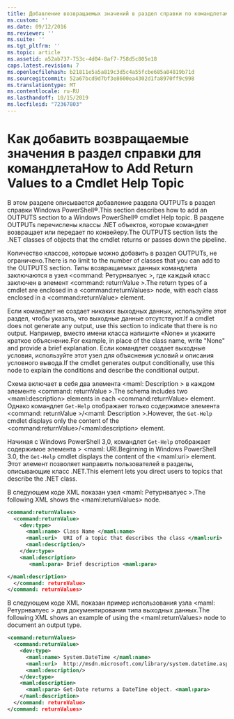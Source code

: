 ```yaml
---
title: Добавление возвращаемых значений в раздел справки по командлетам | Документация Майкрософт
ms.custom: ''
ms.date: 09/12/2016
ms.reviewer: ''
ms.suite: ''
ms.tgt_pltfrm: ''
ms.topic: article
ms.assetid: a52ab737-753c-4d04-8af7-758d5c805e18
caps.latest.revision: 7
ms.openlocfilehash: b21811e5a5a819c3d5c4a55fcbe685a84819b71d
ms.sourcegitcommit: 52a67bcd9d7bf3e8600ea4302d1fa8970ff9c998
ms.translationtype: MT
ms.contentlocale: ru-RU
ms.lasthandoff: 10/15/2019
ms.locfileid: "72367803"
---
```

# <a name="how-to-add-return-values-to-a-cmdlet-help-topic"></a><span data-ttu-id="80527-102">Как добавить возвращаемые значения в раздел справки для командлета</span><span class="sxs-lookup"><span data-stu-id="80527-102">How to Add Return Values to a Cmdlet Help Topic</span></span>

<span data-ttu-id="80527-103">В этом разделе описывается добавление раздела OUTPUTs в раздел справки Windows PowerShell®.</span><span class="sxs-lookup"><span data-stu-id="80527-103">This section describes how to add an OUTPUTS section to a Windows PowerShell® cmdlet Help topic.</span></span> <span data-ttu-id="80527-104">В разделе OUTPUTs перечислены классы .NET объектов, которые командлет возвращает или передает по конвейеру.</span><span class="sxs-lookup"><span data-stu-id="80527-104">The OUTPUTS section lists the .NET classes of objects that the cmdlet returns or passes down the pipeline.</span></span>

<span data-ttu-id="80527-105">Количество классов, которые можно добавить в раздел OUTPUTs, не ограничено.</span><span class="sxs-lookup"><span data-stu-id="80527-105">There is no limit to the number of classes that you can add to the OUTPUTS section.</span></span> <span data-ttu-id="80527-106">Типы возвращаемых данных командлета заключаются в узел \<command: Ретурнвалуес >, где каждый класс заключен в элемент \<command: returnValue >.</span><span class="sxs-lookup"><span data-stu-id="80527-106">The return types of a cmdlet are enclosed in a \<command:returnValues> node, with each class enclosed in a \<command:returnValue> element.</span></span>

<span data-ttu-id="80527-107">Если командлет не создает никаких выходных данных, используйте этот раздел, чтобы указать, что выходные данные отсутствуют.</span><span class="sxs-lookup"><span data-stu-id="80527-107">If a cmdlet does not generate any output, use this section to indicate that there is no output.</span></span> <span data-ttu-id="80527-108">Например, вместо имени класса напишите «None» и укажите краткое объяснение.</span><span class="sxs-lookup"><span data-stu-id="80527-108">For example, in place of the class name, write "None" and provide a brief explanation.</span></span> <span data-ttu-id="80527-109">Если командлет создает выходные условия, используйте этот узел для объяснения условий и описания условного вывода.</span><span class="sxs-lookup"><span data-stu-id="80527-109">If the cmdlet generates output conditionally, use this node to explain the conditions and describe the conditional output.</span></span>

<span data-ttu-id="80527-110">Схема включает в себя два элемента \<maml: Description > в каждом элементе \<command: returnValue >.</span><span class="sxs-lookup"><span data-stu-id="80527-110">The schema includes two \<maml:description> elements in each \<command:returnValue> element.</span></span> <span data-ttu-id="80527-111">Однако командлет `Get-Help` отображает только содержимое элемента \<command: returnValue >/\<maml: Description >.</span><span class="sxs-lookup"><span data-stu-id="80527-111">However, the `Get-Help` cmdlet displays only the content of the \<command:returnValue>/\<maml:description> element.</span></span>

<span data-ttu-id="80527-112">Начиная с Windows PowerShell 3,0, командлет `Get-Help` отображает содержимое элемента > \<maml: URI.</span><span class="sxs-lookup"><span data-stu-id="80527-112">Beginning in Windows PowerShell 3.0, the `Get-Help` cmdlet displays the content of the \<maml:uri> element.</span></span> <span data-ttu-id="80527-113">Этот элемент позволяет направить пользователей в разделы, описывающие класс .NET.</span><span class="sxs-lookup"><span data-stu-id="80527-113">This element lets you direct users to topics that describe the .NET class.</span></span>

<span data-ttu-id="80527-114">В следующем коде XML показан узел \<maml: Ретурнвалуес >.</span><span class="sxs-lookup"><span data-stu-id="80527-114">The following XML shows the \<maml:returnValues> node.</span></span>

```xml
<command:returnValues>
  <command:returnValue>
    <dev:type>
      <maml:name> Class Name </maml:name>
      <maml:uri>  URI of a topic that describes the class </maml:uri>
      <maml:description/>
    </dev:type>
    <maml:description>
       <maml:para> Brief description <maml:para>

</maml:description>
  </command: returnValue>
</command: returnValues>
```

<span data-ttu-id="80527-115">В следующем коде XML показан пример использования узла \<maml: Ретурнвалуес > для документирования типа выходных данных.</span><span class="sxs-lookup"><span data-stu-id="80527-115">The following XML shows an example of using the \<maml:returnValues> node to document an output type.</span></span>

```xml
<command:returnValues>
  <command:returnValue>
    <dev:type>
      <maml:name> System.DateTime </maml:name>
      <maml:uri>  http://msdn.microsoft.com/library/system.datetime.aspx </maml:uri>
      <maml:description/>
    </dev:type>
    <maml:description>
      <maml:para> Get-Date returns a DateTime object. <maml:para>
    </maml:description>
  </command: returnValue>
</command: returnValues>
```




